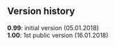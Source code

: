 ## Version history

**0.99**: initial version (05.01.2018)   
**1.00**: 1st public version (16.01.2018)   

